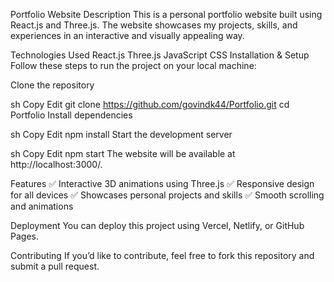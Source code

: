 Portfolio Website
Description
This is a personal portfolio website built using React.js and Three.js. The website showcases my projects, skills, and experiences in an interactive and visually appealing way.

Technologies Used
React.js
Three.js
JavaScript
CSS
Installation & Setup
Follow these steps to run the project on your local machine:

Clone the repository

sh
Copy
Edit
git clone https://github.com/govindk44/Portfolio.git
cd Portfolio
Install dependencies

sh
Copy
Edit
npm install
Start the development server

sh
Copy
Edit
npm start
The website will be available at http://localhost:3000/.

Features
✅ Interactive 3D animations using Three.js
✅ Responsive design for all devices
✅ Showcases personal projects and skills
✅ Smooth scrolling and animations

Deployment
You can deploy this project using Vercel, Netlify, or GitHub Pages.

Contributing
If you’d like to contribute, feel free to fork this repository and submit a pull request.
